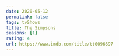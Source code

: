 ```yaml
---
date: 2020-05-12
permalink: false
tags: tvShows
title: The Simpsons
seasons: [1]
rating: 4
url: https://www.imdb.com/title/tt0096697
---
```

